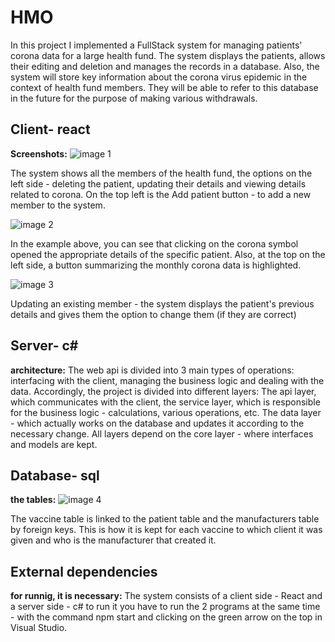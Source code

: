 # HMO

In this project I implemented a FullStack system for managing patients' corona data for a large health fund. The system displays the patients, allows their editing and deletion and manages the records in a database. Also, the system will store key information about the corona virus epidemic in the context of health fund members. They will be able to refer to this database in the future for the purpose of making various withdrawals.
## Client- react
**Screenshots:**
![image 1](https://github.com/nira10/Hadasim/assets/147534014/b3d82f1e-1074-4d1b-8b83-13ba993628ff)

The system shows all the members of the health fund, 
the options on the left side - deleting the patient, updating their details and viewing details related to corona. 
On the top left is the Add patient button - to add a new member to the system.

![image 2](https://github.com/nira10/Hadasim/assets/147534014/58d97aba-9886-4d8d-8369-787c3e029290)

In the example above, you can see that clicking on the corona symbol opened the appropriate details of the specific patient. Also, at the top on the left side, a button summarizing the monthly corona data is highlighted.

![image 3](https://github.com/nira10/Hadasim/assets/147534014/2ea50a7c-b7bd-4d14-ad13-e3e2defc6541)

Updating an existing member - the system displays the patient's previous details and gives them the option to change them (if they are correct)
## Server- c#
**architecture:**
The web api is divided into 3 main types of operations: 
interfacing with the client, managing the business logic and dealing with the data.
Accordingly, the project is divided into different layers:
The api layer, which communicates with the client, 
the service layer, which is responsible for the business logic - calculations, various operations, etc. 
The data layer - which actually works on the database and updates it according to the necessary change.
All layers depend on the core layer - where interfaces and models are kept.
## Database- sql
**the tables:**
![image 4](https://github.com/nira10/Hadasim/assets/147534014/1c30c53a-572b-47d9-8d1d-3eba16a2680f)

The vaccine table is linked to the patient table and the manufacturers table by foreign keys. This is how it is kept for each vaccine to which client it was given and who is the manufacturer that created it. 


## External dependencies
**for runnig, it is necessary:**
The system consists of a client side - React and a server side - c# to run it you have to run the 2 programs at the same time - with the command npm start and clicking on the green arrow on the top in Visual Studio.
